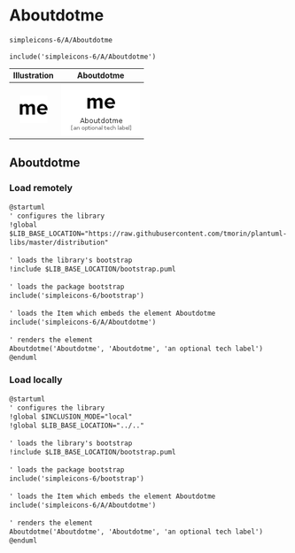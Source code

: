 # Aboutdotme


```text
simpleicons-6/A/Aboutdotme
```

```text
include('simpleicons-6/A/Aboutdotme')
```



| Illustration | Aboutdotme |
| :---: | :---: |
| ![illustration for Illustration](../../simpleicons-6/A/Aboutdotme.png) | ![illustration for Aboutdotme](../../simpleicons-6/A/Aboutdotme.Local.png) |




## Aboutdotme

### Load remotely
```plantuml
@startuml
' configures the library
!global $LIB_BASE_LOCATION="https://raw.githubusercontent.com/tmorin/plantuml-libs/master/distribution"

' loads the library's bootstrap
!include $LIB_BASE_LOCATION/bootstrap.puml

' loads the package bootstrap
include('simpleicons-6/bootstrap')

' loads the Item which embeds the element Aboutdotme
include('simpleicons-6/A/Aboutdotme')

' renders the element
Aboutdotme('Aboutdotme', 'Aboutdotme', 'an optional tech label')
@enduml
```

### Load locally
```plantuml
@startuml
' configures the library
!global $INCLUSION_MODE="local"
!global $LIB_BASE_LOCATION="../.."

' loads the library's bootstrap
!include $LIB_BASE_LOCATION/bootstrap.puml

' loads the package bootstrap
include('simpleicons-6/bootstrap')

' loads the Item which embeds the element Aboutdotme
include('simpleicons-6/A/Aboutdotme')

' renders the element
Aboutdotme('Aboutdotme', 'Aboutdotme', 'an optional tech label')
@enduml
```

